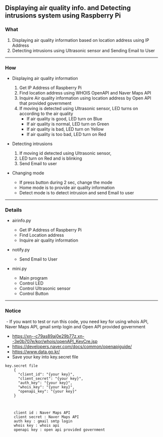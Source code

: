 ## Displaying air quality info. and Detecting intrusions system using Raspberry Pi 


### What
  1. Displaying air quality information based on location address using IP Address
  2. Detecting intrusions using Ultrasonic sensor and Sending Email to User
***
### How
  - Displaying air quality information
    1. Get IP Address of Raspberry Pi
    2. Find location address using WHOIS OpenAPI and Naver Maps API
    3. Inquire Air quality information using location address by Open API that provided government
    4. If moving is detected using Ultrasonic sensor, LED turns on according to the air quality
        - If air quality is good, LED turn on Blue
        - If air quality is normal, LED turn on Green
        - If air quality is bad, LED turn on Yellow
        - If air quality is too bad, LED turn on Red
        
  - Detecting intrusions
    1. If moving id detected using Ultrasonic sensor,
    2. LED turn on Red and is blinking
    3. Send Email to user
    
  - Changing mode
    + If press button during 2 sec, change the mode
    + Home mode is to provide air quality information
    + Detect mode is to detect intrusion and send Email to user
***    
### Details
  - airinfo.py
    + Get IP Address of Raspberry Pi
    + Find Location address
    + Inquire air quality information
  
  
  - notify.py
    + Send Email to User
  
  - mini.py
    + Main program
    + Control LED
    + Control Ultrasonic sensor
    + Control Button
***
### Notice
  -  If you want to test or run this code, you need key for using whois API, Naver Maps API, gmail smtp login and Open API provided government
  -  <https://xn--c79as89aj0e29b77z.xn--3e0b707e/kor/whois/openAPI_KeyCre.jsp>
  -  <https://developers.naver.com/docs/common/openapiguide/>
  -  <https://www.data.go.kr/>
  -  Save your key into key.secret file
  <pre><code>key.secret file
    { 
      "client_id": "{your key}",
      "client_secret": "{your key}",
      "auth_key": "{your key}",
      "whois_key": "{your key}",
      "openapi_key": "{your key}"
    }
  </code></pre>
  <pre><code>
    client id : Naver Maps API
    client secret : Naver Maps API
    auth key : gmail smtp login
    whois key : whois api
    openapi key : open api provided government
  </code></pre>
    
    

